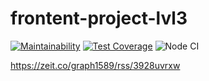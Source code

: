 # frontent-project-lvl3

[![Maintainability](https://api.codeclimate.com/v1/badges/c59fe6e8b768ea9b8e25/maintainability)](https://codeclimate.com/github/Graph1589/frontend-project-lvl3/maintainability)
[![Test Coverage](https://api.codeclimate.com/v1/badges/c59fe6e8b768ea9b8e25/test_coverage)](https://codeclimate.com/github/Graph1589/frontend-project-lvl3/test_coverage)
![Node CI](https://github.com/Graph1589/frontend-project-lvl3/workflows/Node%20CI/badge.svg)

https://zeit.co/graph1589/rss/3928uvrxw
